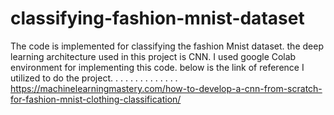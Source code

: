 # classifying-fashion-mnist-dataset

The code is implemented for classifying the fashion Mnist dataset. the deep learning architecture used in this project is CNN. I used google Colab environment for implementing this code. below is the link of reference I utilized to do the project.
.
.
.
.
.
.
.
.
.
.
.
.
.
https://machinelearningmastery.com/how-to-develop-a-cnn-from-scratch-for-fashion-mnist-clothing-classification/
